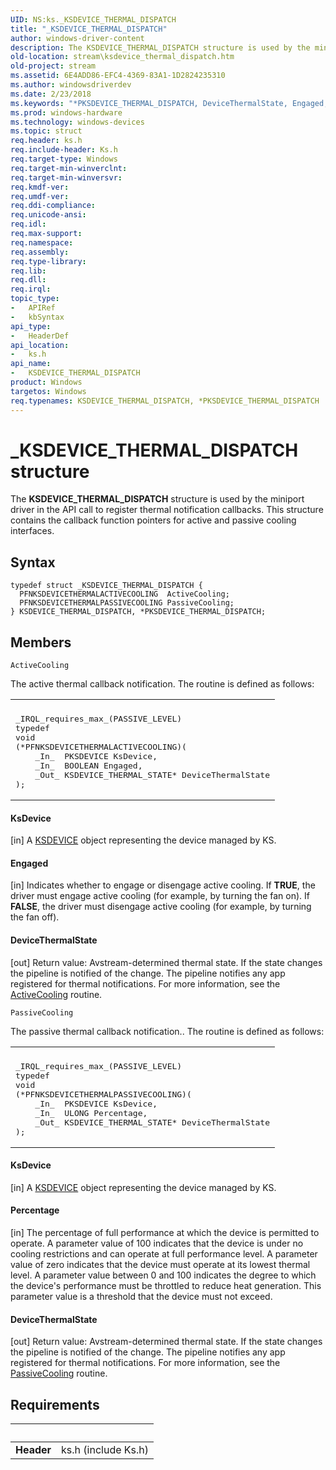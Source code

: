 ```yaml
---
UID: NS:ks._KSDEVICE_THERMAL_DISPATCH
title: "_KSDEVICE_THERMAL_DISPATCH"
author: windows-driver-content
description: The KSDEVICE_THERMAL_DISPATCH structure is used by the miniport driver in the API call to register thermal notification callbacks. This structure contains the callback function pointers for active and passive cooling interfaces.
old-location: stream\ksdevice_thermal_dispatch.htm
old-project: stream
ms.assetid: 6E4ADD86-EFC4-4369-83A1-1D2824235310
ms.author: windowsdriverdev
ms.date: 2/23/2018
ms.keywords: "*PKSDEVICE_THERMAL_DISPATCH, DeviceThermalState, Engaged, KSDEVICE_THERMAL_DISPATCH, KSDEVICE_THERMAL_DISPATCH structure [Streaming Media Devices], KsDevice, PKSDEVICE_THERMAL_DISPATCH, PKSDEVICE_THERMAL_DISPATCH structure pointer [Streaming Media Devices], Percentage, _KSDEVICE_THERMAL_DISPATCH, ks/KSDEVICE_THERMAL_DISPATCH, ks/PKSDEVICE_THERMAL_DISPATCH, stream.ksdevice_thermal_dispatch"
ms.prod: windows-hardware
ms.technology: windows-devices
ms.topic: struct
req.header: ks.h
req.include-header: Ks.h
req.target-type: Windows
req.target-min-winverclnt: 
req.target-min-winversvr: 
req.kmdf-ver: 
req.umdf-ver: 
req.ddi-compliance: 
req.unicode-ansi: 
req.idl: 
req.max-support: 
req.namespace: 
req.assembly: 
req.type-library: 
req.lib: 
req.dll: 
req.irql: 
topic_type:
-	APIRef
-	kbSyntax
api_type:
-	HeaderDef
api_location:
-	ks.h
api_name:
-	KSDEVICE_THERMAL_DISPATCH
product: Windows
targetos: Windows
req.typenames: KSDEVICE_THERMAL_DISPATCH, *PKSDEVICE_THERMAL_DISPATCH
---
```


# _KSDEVICE_THERMAL_DISPATCH structure
The <b>KSDEVICE_THERMAL_DISPATCH</b> structure is used by the miniport driver in the API call to register thermal notification callbacks. This structure contains the callback function pointers for active and passive cooling interfaces.

## Syntax
````
typedef struct _KSDEVICE_THERMAL_DISPATCH {
  PFNKSDEVICETHERMALACTIVECOOLING  ActiveCooling;
  PFNKSDEVICETHERMALPASSIVECOOLING PassiveCooling;
} KSDEVICE_THERMAL_DISPATCH, *PKSDEVICE_THERMAL_DISPATCH;
````

## Members


`ActiveCooling`

The active thermal callback notification. The routine is defined as follows:

<div class="code"><span codelanguage=""><table>
<tr>
<th></th>
</tr>
<tr>
<td>
<pre>_IRQL_requires_max_(PASSIVE_LEVEL)
typedef
void
(*PFNKSDEVICETHERMALACTIVECOOLING)(
    _In_  PKSDEVICE KsDevice,
    _In_  BOOLEAN Engaged,
    _Out_ KSDEVICE_THERMAL_STATE* DeviceThermalState
);</pre>
</td>
</tr>
</table></span></div>


#### KsDevice

[in] A <a href="..\ks\ns-ks-_ksdevice.md">KSDEVICE</a> object representing the device managed by KS.



#### Engaged

[in] Indicates whether to engage or disengage active cooling. If <b>TRUE</b>, the driver must engage active cooling (for example, by turning the fan on). If <b>FALSE</b>, the driver must disengage active cooling (for example, by turning the fan off).



#### DeviceThermalState

[out] Return value: Avstream-determined thermal state. If the state changes the pipeline is notified of the change. The pipeline notifies any app registered for thermal notifications. For more information, see the <a href="..\poclass\nc-poclass-device_active_cooling.md">ActiveCooling</a> routine.

`PassiveCooling`

The passive thermal callback notification.. The routine is defined as follows:

<div class="code"><span codelanguage=""><table>
<tr>
<th></th>
</tr>
<tr>
<td>
<pre>_IRQL_requires_max_(PASSIVE_LEVEL)
typedef
void
(*PFNKSDEVICETHERMALPASSIVECOOLING)(
    _In_  PKSDEVICE KsDevice,
    _In_  ULONG Percentage,
    _Out_ KSDEVICE_THERMAL_STATE* DeviceThermalState
);</pre>
</td>
</tr>
</table></span></div>


#### KsDevice

[in] A <a href="..\ks\ns-ks-_ksdevice.md">KSDEVICE</a> object representing the device managed by KS.



#### Percentage

[in] The percentage of full performance at which the device is permitted to operate. A parameter value of 100 indicates that the device is under no cooling restrictions and can operate at full performance level. A parameter value of zero indicates that the device must operate at its lowest thermal level. A parameter value between 0 and 100 indicates the degree to which the device's performance must be throttled to reduce heat generation. This parameter value is a threshold that the device must not exceed.



#### DeviceThermalState

[out] Return value: Avstream-determined thermal state. If the state changes the pipeline is notified of the change. The pipeline notifies any app registered for thermal notifications. For more information, see the  <a href="..\poclass\nc-poclass-device_passive_cooling.md">PassiveCooling</a> routine.


## Requirements
| &nbsp; | &nbsp; |
| ---- |:---- |
| **Header** | ks.h (include Ks.h) |